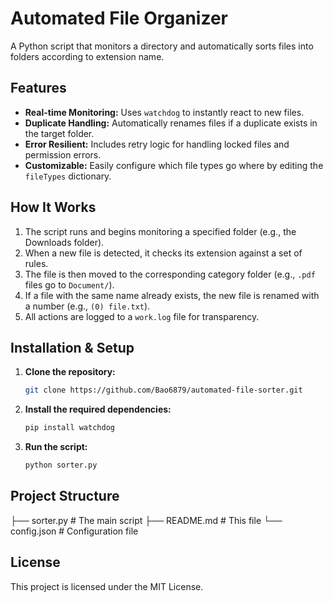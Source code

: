 # Automated File Organizer

A Python script that monitors a directory and automatically sorts files into folders according to extension name.

## Features

-   **Real-time Monitoring:** Uses `watchdog` to instantly react to new files.
-   **Duplicate Handling:** Automatically renames files if a duplicate exists in the target folder.
-   **Error Resilient:** Includes retry logic for handling locked files and permission errors.
-   **Customizable:** Easily configure which file types go where by editing the `fileTypes` dictionary.

## How It Works

1. The script runs and begins monitoring a specified folder (e.g., the Downloads folder).
2. When a new file is detected, it checks its extension against a set of rules.
3. The file is then moved to the corresponding category folder (e.g., `.pdf` files go to `Document/`).
4. If a file with the same name already exists, the new file is renamed with a number (e.g., `(0) file.txt`).
5. All actions are logged to a `work.log` file for transparency.

## Installation & Setup

1.  **Clone the repository:**

    ```bash
    git clone https://github.com/Bao6879/automated-file-sorter.git
    ```

2.  **Install the required dependencies:**

    ```bash
    pip install watchdog
    ```

3.  **Run the script:**
    ```bash
    python sorter.py
    ```

## Project Structure

├── sorter.py # The main script
├── README.md # This file
└── config.json # Configuration file

## License

This project is licensed under the MIT License.
